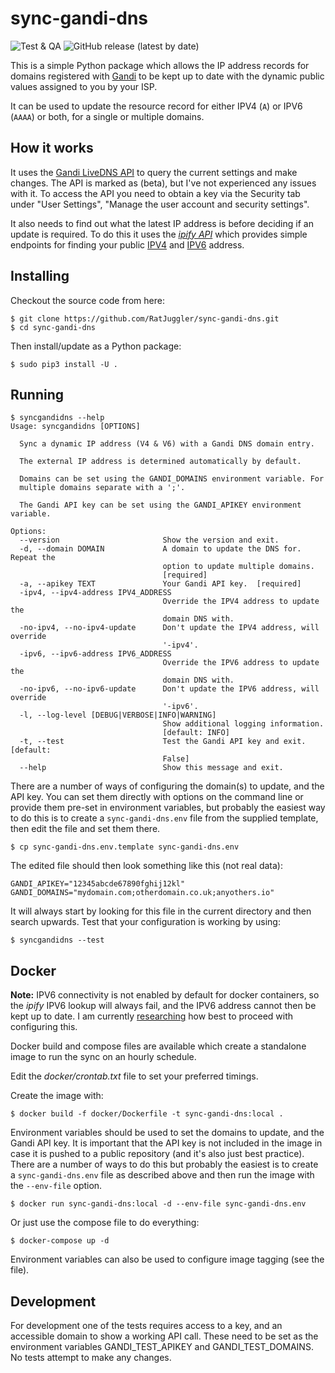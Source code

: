 # sync-gandi-dns

![Test & QA](https://github.com/RatJuggler/sync-gandi-dns/workflows/Test%20&%20QA/badge.svg)
![GitHub release (latest by date)](https://img.shields.io/github/v/release/RatJuggler/sync-gandi-dns)

This is a simple Python package which allows the IP address records for domains registered with [Gandi](https://www.gandi.net)
to be kept up to date with the dynamic public values assigned to you by your ISP.

It can be used to update the resource record for either IPV4 (`A`) or IPV6 (`AAAA`) or both, for a single or multiple domains.

## How it works

It uses the [Gandi LiveDNS API](https://api.gandi.net/docs/livedns/) to query the current settings and make changes. The API is 
marked as (beta), but I've not experienced any issues with it. To access the API you need to obtain a key via the Security tab 
under "User Settings", "Manage the user account and security settings".

It also needs to find out what the latest IP address is before deciding if an update is required. To do this it uses the *[ipify API](https://www.ipify.org/)* 
which provides simple endpoints for finding your public [IPV4](https://api.ipify.org) and [IPV6](https://api6.ipify.org) address.

## Installing

Checkout the source code from here:

    $ git clone https://github.com/RatJuggler/sync-gandi-dns.git
    $ cd sync-gandi-dns

Then install/update as a Python package:

    $ sudo pip3 install -U .

## Running
```
$ syncgandidns --help
Usage: syncgandidns [OPTIONS]

  Sync a dynamic IP address (V4 & V6) with a Gandi DNS domain entry.

  The external IP address is determined automatically by default.

  Domains can be set using the GANDI_DOMAINS environment variable. For
  multiple domains separate with a ';'.

  The Gandi API key can be set using the GANDI_APIKEY environment variable.

Options:
  --version                       Show the version and exit.
  -d, --domain DOMAIN             A domain to update the DNS for. Repeat the
                                  option to update multiple domains.
                                  [required]
  -a, --apikey TEXT               Your Gandi API key.  [required]
  -ipv4, --ipv4-address IPV4_ADDRESS
                                  Override the IPV4 address to update the
                                  domain DNS with.
  -no-ipv4, --no-ipv4-update      Don't update the IPV4 address, will override
                                  '-ipv4'.
  -ipv6, --ipv6-address IPV6_ADDRESS
                                  Override the IPV6 address to update the
                                  domain DNS with.
  -no-ipv6, --no-ipv6-update      Don't update the IPV6 address, will override
                                  '-ipv6'.
  -l, --log-level [DEBUG|VERBOSE|INFO|WARNING]
                                  Show additional logging information.
                                  [default: INFO]
  -t, --test                      Test the Gandi API key and exit.  [default:
                                  False]
  --help                          Show this message and exit.
```
There are a number of ways of configuring the domain(s) to update, and the API key. You can set them directly with options on the
command line or provide them pre-set in environment variables, but probably the easiest way to do this is to create a 
`sync-gandi-dns.env` file from the supplied template, then edit the file and set them there. 

    $ cp sync-gandi-dns.env.template sync-gandi-dns.env

The edited file should then look something like this (not real data):

    GANDI_APIKEY="12345abcde67890fghij12kl"
    GANDI_DOMAINS="mydomain.com;otherdomain.co.uk;anyothers.io"

It will always start by looking for this file in the current directory and then search upwards. Test that your configuration is 
working by using:

    $ syncgandidns --test

## Docker

**Note:** IPV6 connectivity is not enabled by default for docker containers, so the *ipify* IPV6 lookup will always fail, and the 
IPV6 address cannot then be kept up to date. I am currently [researching](https://medium.com/@skleeschulte/how-to-enable-ipv6-for-docker-containers-on-ubuntu-18-04-c68394a219a2) 
how best to proceed with configuring this.

Docker build and compose files are available which create a standalone image to run the sync on an hourly schedule.

Edit the *docker/crontab.txt* file to set your preferred timings.

Create the image with:

    $ docker build -f docker/Dockerfile -t sync-gandi-dns:local .

Environment variables should be used to set the domains to update, and the Gandi API key. It is important that the API key is not 
included in the image in case it is pushed to a public repository (and it's also just best practice). There are a number of ways 
to do this but probably the easiest is to create a `sync-gandi-dns.env` file as described above and then run the image with the 
`--env-file` option.

    $ docker run sync-gandi-dns:local -d --env-file sync-gandi-dns.env

Or just use the compose file to do everything:

    $ docker-compose up -d

Environment variables can also be used to configure image tagging (see the file).

## Development

For development one of the tests requires access to a key, and an accessible domain to show a working API call. These need to be
set as the environment variables GANDI_TEST_APIKEY and GANDI_TEST_DOMAINS. No tests attempt to make any changes.
